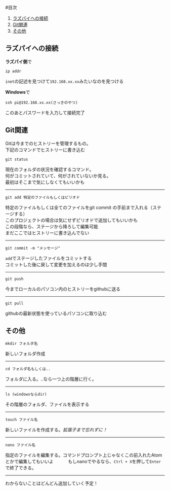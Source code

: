 #目次

1. [ラズパイへの接続](#ラズパイへの接続)
2. [Git関連](#Git関連)
3. [その他](#その他)


## ラズパイへの接続
**ラズパイ側**で
```
ip addr
```
`inet`の記述を見つけて`192.168.xx.xx`みたいなのを見つける

**Windows**で
```$xslt
ssh pi@192.168.xx.xx(さっきのやつ)
```
このあとパスワードを入力して接続完了

## Git関連

Gitは今までのヒストリーを管理するもの。   
下記のコマンドでヒストリーに書き込む   
```
git status
```
現在のフォルダの状況を確認するコマンド。   
何がコミットされていて、何がされていないか見る。   
最初はそこまで気にしなくてもいいかも   

---
```
git add 特定のファイルもしくはピリオド
```
特定のファイルもしくは全てのファイルをgit commit の手前まで入れる（ステージする）   
このプロジェクトの場合は気にせずピリオドで追加してもいいかも   
この段階なら、ステージから降ろして編集可能    
まだここではヒストリーに書き込んでない

---
```
git commit -m "メッセージ"
```
`add`でステージしたファイルをコミットする   
コミットした後に戻して変更を加えるのは少し手間

---
```
git push
```
今までローカルのパソコン内のヒストリーをgithubに送る   

---
```
git pull
```
githubの最新状態を使っているパソコンに取り込む

## その他
```
mkdir フォルダ名
```
新しいフォルダ作成

---
```
cd フォルダ名もしくは..
```
フォルダに入る。..なら一つ上の階層に行く。

---
```
ls (windowsならdir)
```
その階層のフォルダ、ファイルを表示する

---
```
touch ファイル名
```
新しいファイルを作成する。*拡張子まで忘れずに！*

---
```
nano ファイル名
```
指定のファイルを編集する。コマンドプロンプト上じゃなくこの前入れたAtomとかで編集してもいいよ　　　
もしnanoでやるなら、`Ctrl + X`を押して`Enter`で終了できる。

---
わからないことはどんどん追加していく予定！

